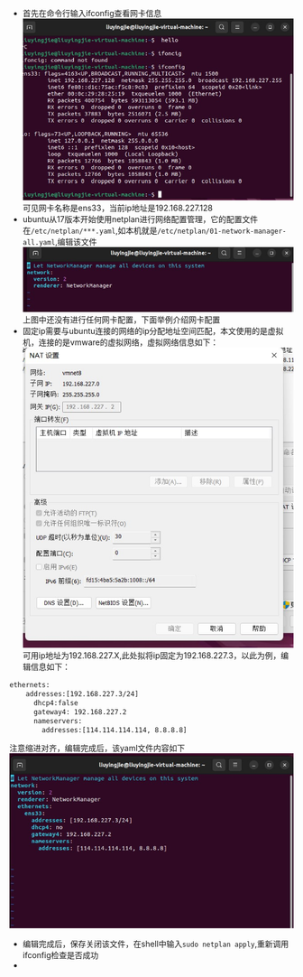 * 首先在命令行输入ifconfig查看网卡信息
  ![examples](res/1-1.jpg)
  可见网卡名称是ens33，当前ip地址是192.168.227.128
*  ubuntu从17版本开始使用netplan进行网络配置管理，它的配置文件在`/etc/netplan/***.yaml`,如本机就是`/etc/netplan/01-network-manager-all.yaml`,编辑该文件
  ![examples-2](res/1-2.jpg)
  上图中还没有进行任何网卡配置，下面举例介绍网卡配置
* 固定ip需要与ubuntu连接的网络的ip分配地址空间匹配，本文使用的是虚拟机，连接的是vmware的虚拟网络，虚拟网络信息如下：
  ![examples-3](res/1-3.jpg)
  可用ip地址为192.168.227.X,此处拟将ip固定为192.168.227.3，以此为例，编辑信息如下：
```
ethernets:
    addresses:[192.168.227.3/24] 
      dhcp4:false
      gateway4: 192.168.227.2
      nameservers:
        addresses:[114.114.114.114, 8.8.8.8]
```
注意缩进对齐，编辑完成后，该yaml文件内容如下
![examples-4](res/1-4.jpg)
* 编辑完成后，保存关闭该文件，在shell中输入`sudo netplan apply`,重新调用ifconfig检查是否成功
* 